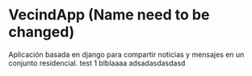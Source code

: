 # VecindApp (Name need to be changed)
Aplicación basada en django para compartir noticias y mensajes en un conjunto residencial. test 1 blblaaaa adsadasdasdasd
